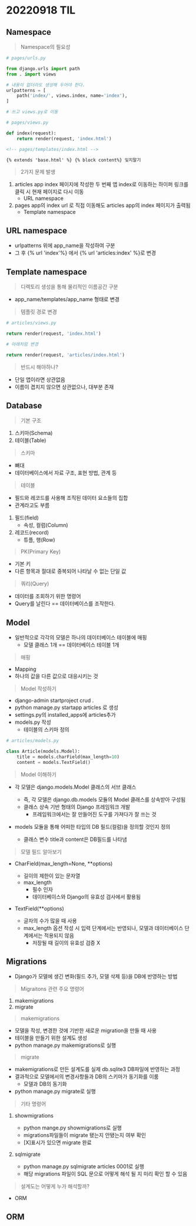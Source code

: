 # 20220918 TIL

## Namespace

> Namespace의 필요성

```py
# pages/urls.py

from django.urls import path
from . import views

# 내용이 없더라도 생성해 두어야 한다.
urlpatterns = [
    path('index/', views.index, name='index'),
]

# 쓰고 views.py로 이동

# pages/views.py

def index(request):
    return render(request, 'index.html')
```

```html
<!-- pages/templates/index.html -->

{% extends 'base.html' %} {% block content%} 잊지말기
```

> 2가지 문제 발생

1. articles app index 페이지에 작성한 두 번째 앱 index로 이동하는 하이퍼 링크를 클릭 시 현재 페이지로 다시 이동
   - URL namespace
2. pages app의 index url 로 직접 이동해도 articles app의 index 페이지가 출력됨
   - Template namespace

## URL namespace

- urlpatterns 위에 app_name을 작성하여 구분
- 그 후 {% url 'index'%} 에서 {% url 'articles:index' %}로 변경

## Template namespace

> 디렉토리 생성을 통해 물리적인 이름공간 구분

- app_name/templates/app_name 형태로 변경

> 템플릿 경로 변경

```py
# articles/views.py

return render(request, 'index.html')

# 아래처럼 변경

return render(request, 'articles/index.html')
```

> 반드시 해야하나?

- 단일 앱이라면 상관없음
- 이름이 겹치지 않으면 상관없으나, 대부분 존재

## Database

> 기본 구조

1. 스키마(Schema)
2. 테이블(Table)

> 스키마

- 뼈대
- 데이터베이스에서 자료 구조, 표현 방법, 관계 등

> 테이블

- 필드와 레코드를 사용해 조직된 데이터 요소들의 집합
- 관계라고도 부름

1. 필드(field)
   - 속성, 컬럼(Column)
2. 레코드(record)
   - 튜플, 행(Row)

> PK(Primary Key)

- 기본 키
- 다른 항목과 절대로 중복되어 나타날 수 없는 단일 값

> 쿼리(Query)

- 데이터를 조회하기 위한 명령어
- Query를 날린다 == 데이터베이스를 조작한다.

## Model

- 일반적으로 각각의 모델은 하나의 데이터베이스 테이블에 매핑
  - 모델 클래스 1개 == 데이터베이스 테이블 1개

> 매핑

- Mapping
- 하나의 값을 다른 값으로 대응시키는 것

> Model 작성하기

- django-admin startproject crud .
- python manage.py startapp articles 로 생성
- settings.py의 installed_apps에 articles추가
- models.py 작성
  - 테이블의 스키마 정의

```py
# articles/models.py

class Article(models.Model):
    title = models.charField(max_length=10)
    content = models.TextField()
```

> Model 이해하기

- 각 모델은 django.models.Model 클래스의 서브 클래스

  - 즉, 각 모델은 django.db.models 모듈의 Model 클래스를 상속받아 구성됨
  - 클래스 상속 기반 형태의 Django 프레임워크 개발
    - 프레임워크에서는 잘 만들어진 도구를 가져다가 잘 쓰는 것

- models 모듈을 통해 어떠한 타입의 DB 필드(컬럼)을 정의할 것인지 정의
  - 클래스 변수 title과 content은 DB필드를 나타냄

> 모델 필드 알아보기

- CharField(max_length=None, \*\*options)

  - 길이의 제한이 있는 문자열
  - max_length
    - 필수 인자
    - 데이터베이스와 Django의 유효성 검사에서 활용됨

- TextField(\*\*options)
  - 글자의 수가 많을 때 사용
  - max_length 옵션 작성 시 입력 단계에서는 반영되나, 모델과 데이터베이스 단계에서는 적용되지 않음
    - 저장될 때 길이의 유효성 검증 X

## Migrations

- Django가 모델에 생긴 변화(필드 추가, 모델 삭제 등)을 DB에 반영하는 방법

> Migraitons 관련 주요 명령어

1. makemigrations
2. migrate

> makemigrations

- 모델을 작성, 변경한 것에 기반한 새로운 migration을 만들 때 사용
- 테이블을 만들기 위한 설계도 생성
- python manage.py makemigrations로 실행

> migrate

- makemigrations로 만든 설계도를 실제 db.sqlite3 DB파일에 반영하는 과정
- 결과적으로 모델에서의 변경사항들과 DB의 스키마가 동기화를 이룸
  - 모델과 DB의 동기화
- python manage.py migrate로 실행

> 기타 명령어

1. showmigrations

   - python mange.py showmigrations로 실행
   - migrations파일들이 migrate 됐는지 안됐는지 여부 확인
   - [X]표시가 있으면 migrate 완료

2. sqlmigrate
   - python manage.py sqlmigrate articles 0001로 실행
   - 해당 migrations 파일이 SQL 문으로 어떻게 해석 될 지 미리 확인 할 수 있음

> 설계도는 어떻게 누가 해석할까?

- ORM

## ORM

